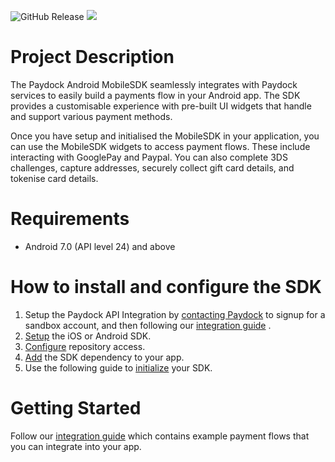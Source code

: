 ![GitHub Release](https://img.shields.io/github/v/release/PayDock/android-mobile-sdk)
[![](https://www.jitpack.io/v/PayDock/android-mobile-sdk.svg)](https://www.jitpack.io/#PayDock/android-mobile-sdk)

# Project Description

The Paydock Android MobileSDK seamlessly integrates with Paydock services to easily build a payments
flow in your Android app. The SDK provides a customisable experience with pre-built UI widgets that
handle and support various payment methods.

Once you have setup and initialised the MobileSDK in your application, you can use the MobileSDK
widgets to access payment flows. These include interacting with GooglePay and Paypal. You can also
complete 3DS challenges, capture addresses, securely collect gift card details, and tokenise card
details.

# Requirements

- Android 7.0 (API level 24) and above

# How to install and configure the SDK

1. Setup the Paydock API Integration by [contacting Paydock](https://paydock.com/contact-us/) to
   signup for a sandbox account, and then following
   our [integration guide](https://docs.paydock.com/#getting-started) .
2. [Setup](https://github.com/PayDock/mobile-sdk-doc/blob/main/setup/installation.md#setup-the-paydock-android-sdk)
   the iOS or Android SDK.
3. [Configure](https://github.com/PayDock/mobile-sdk-doc/blob/main/setup/installation.md#step-1-configure-repository-access-1)
   repository access.
4. [Add](https://github.com/PayDock/mobile-sdk-doc/blob/main/setup/installation.md#step-2-add-sdk-dependency-1)
   the SDK dependency to your app.
5. Use the following guide
   to [initialize](https://github.com/PayDock/mobile-sdk-doc/blob/main/setup/initialise.md#initialize-the-android-sdk)
   your SDK.

# Getting Started

Follow
our [integration guide](https://github.com/PayDock/mobile-sdk-doc/blob/main/setup/integration.md)
which contains example payment flows that you can integrate into your app.
